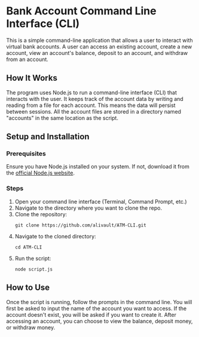 # Bank Account Command Line Interface (CLI)

This is a simple command-line application that allows a user to interact with virtual bank accounts. A user can access an existing account, create a new account, view an account's balance, deposit to an account, and withdraw from an account. 

## How It Works
The program uses Node.js to run a command-line interface (CLI) that interacts with the user. It keeps track of the account data by writing and reading from a file for each account. This means the data will persist between sessions. All the account files are stored in a directory named "accounts" in the same location as the script.

## Setup and Installation

### Prerequisites
Ensure you have Node.js installed on your system. If not, download it from the [official Node.js website](https://nodejs.org/).

### Steps
1. Open your command line interface (Terminal, Command Prompt, etc.)
2. Navigate to the directory where you want to clone the repo.
3. Clone the repository:
    ```
    git clone https://github.com/alivault/ATM-CLI.git
    ```
4. Navigate to the cloned directory:
    ```
    cd ATM-CLI
    ```
5. Run the script:
    ```
    node script.js
    ```
## How to Use
Once the script is running, follow the prompts in the command line. You will first be asked to input the name of the account you want to access. If the account doesn't exist, you will be asked if you want to create it. After accessing an account, you can choose to view the balance, deposit money, or withdraw money.
